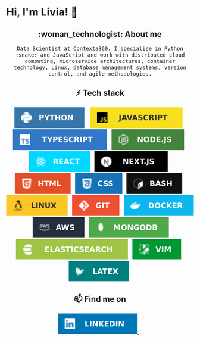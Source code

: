 # Hi, I'm Livia! 👋

<h2
  align='center'
>
  :woman_technologist: About me
</h2>
<p
  align='center'
>
  <samp>
    Data Scientist at <a href='https://contexta360.com/'>Contexta360</a>. I specialise in Python :snake: and JavaScript and work with distributed cloud computing, microservice    
    architectures, container technology, Linux, database management systems, version control, and agile methodologies.
  </samp>
</p>

<h2
  align='center'
>
  ⚡ Tech stack
</h2>
<p
  align='center'
>
  <img src='badges/python.svg' />&nbsp;&nbsp;&nbsp;
  <img src='badges/javascript.svg' />&nbsp;&nbsp;
  <img src='badges/typescript.svg' />&nbsp;&nbsp;
  <img src='badges/nodejs.svg' />&nbsp;&nbsp;
  <img src='badges/react.svg' />&nbsp;&nbsp;
  <img src='badges/nextjs.svg' />&nbsp;&nbsp;
  <img src='badges/html.svg' />&nbsp;&nbsp;
  <img src='badges/css.svg' />&nbsp;&nbsp;
  <img src='badges/bash.svg' />&nbsp;&nbsp;
  <img src='badges/linux.svg' />&nbsp;&nbsp;
  <img src='badges/git.svg' />&nbsp;&nbsp;
  <img src='badges/docker.svg' />&nbsp;&nbsp;
  <img src='badges/aws.svg' />&nbsp;&nbsp;
  <img src='badges/mongodb.svg' />&nbsp;&nbsp;
  <img src='badges/elasticsearch.svg' />&nbsp;&nbsp;
  <img src='badges/vim.svg' />&nbsp;&nbsp;
  <img src='badges/latex.svg' />&nbsp;&nbsp;
</p>

<h2
  align='center'
>
  📫 Find me on
</h2>
<p
  align='center'
>
  <a
    href='https://www.linkedin.com/in/liviakuhn/'
  >
    <img
      src='badges/linkedin.svg'
    >
  </a>
  &nbsp;&nbsp;
</p>

